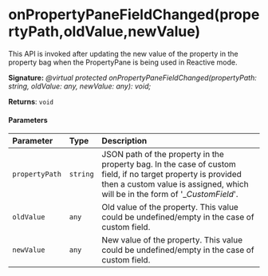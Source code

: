 # onPropertyPaneFieldChanged(propertyPath,oldValue,newValue)



This API is invoked after updating the new value of the property in the property bag when the PropertyPane is being used in Reactive mode.

**Signature:** _@virtual protected onPropertyPaneFieldChanged(propertyPath: string, oldValue: any, newValue: any): void;_

**Returns**: `void`





#### Parameters


| Parameter	   | Type    | Description |
|:-------------|:---------------|:------------|
| `propertyPath`    | `string` | JSON path of the property in the property bag. In the case of custom field, if no target property is provided then a custom value is assigned, which will be in the form of '__CustomField_<key provided when the custom field is created>'. |
| `oldValue`    | `any` | Old value of the property. This value could be undefined/empty in the case of custom field. |
| `newValue`    | `any` | New value of the property. This value could be undefined/empty in the case of custom field. |


